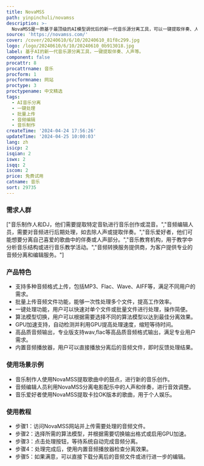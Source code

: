 ```yaml
---
title: NovaMSS
path: yinpinchuli/novamss
description: >-
  NovaMSS是一款基于最顶级的AI模型调优后的新一代音乐源分离工具，可以一键提取伴奏、人声、贝斯、鼓点、分离音轨等。它的强大算法基于MSS领域最顶级的算法，并经过上千首歌曲的训练与调优，实现音轨分离的高效率和高质量。产品提供简单易用的界面，支持多种音频格式，包括MP3、Flac、Wave、AIFF等，并且支持批量上传和处理，内置音频播放器，方便用户即时查看分离结果。此外，产品分为社区版和专业版，社区版永久免费，而专业版提供更专业的算法模型和更高品质的音频输出格式。
source: 'https://novamss.com/'
cover: /cover/20240610/6/10/20240610_81f8c299.jpg
logo: /logo/20240610/6/10/20240610_0b913018.jpg
label: 基于AI的新一代音乐源分离工具，一键提取伴奏、人声等。
component: false
procattr: 8
procattrname: 音乐
procform: 1
procformname: 网站
proctype: 3
proctypename: 中文精选
tags:
  - AI音乐分离
  - 一键处理
  - 批量上传
  - 音频编辑
  - 音乐制作
createTime: '2024-04-24 17:56:26'
updateTime: '2024-04-25 10:00:03'
lang: zh
isicp: 2
isqian: 2
iswx: 2
isqq: 2
iscom: 2
price: 免费试用
catname: 音乐
sort: 29735
---
```




### 需求人群
["音乐制作人和DJ，他们需要提取特定音轨进行音乐创作或混音。","音频编辑人员，需要对音频进行后期处理，如去除人声或提取伴奏。","音乐爱好者，他们可能想要分离自己喜爱的歌曲中的伴奏或人声部分。","音乐教育机构，用于教学中分析音乐结构或进行音乐教学活动。","音频转换服务提供商，为客户提供专业的音频分离和编辑服务。"]

### 产品特色
* 支持多种音频格式上传，包括MP3、Flac、Wave、AIFF等，满足不同用户的需求。
* 批量上传音频文件功能，能够一次性处理多个文件，提高工作效率。
* 一键处理功能，用户可以快速对单个文件或批量文件进行处理，操作简便。
* 算法模型切换，用户可以根据需要选择不同的算法模型以达到最佳分离效果。
* GPU加速支持，自动检测并利用GPU提高处理速度，缩短等待时间。
* 高品质音频输出，专业版支持wav,flac等高品质音频格式输出，满足专业用户需求。
* 内置音频播放器，用户可以直接播放分离后的音频文件，即时反馈处理结果。

### 使用场景示例
* 音乐制作人使用NovaMSS提取歌曲中的鼓点，进行新的音乐创作。
* 音频编辑人员利用NovaMSS分离电影配乐中的人声和伴奏，进行音效调整。
* 音乐爱好者使用NovaMSS提取卡拉OK版本的歌曲，用于个人娱乐。

### 使用教程
* 步骤1：访问NovaMSS网站并上传需要处理的音频文件。
* 步骤2：选择所需的算法模型，并根据需要切换输出格式或启用GPU加速。
* 步骤3：点击处理按钮，等待系统自动完成音频分离。
* 步骤4：处理完成后，使用内置音频播放器检查分离效果。
* 步骤5：如果满意，可以直接下载分离后的音频文件或进行进一步的编辑。

  

